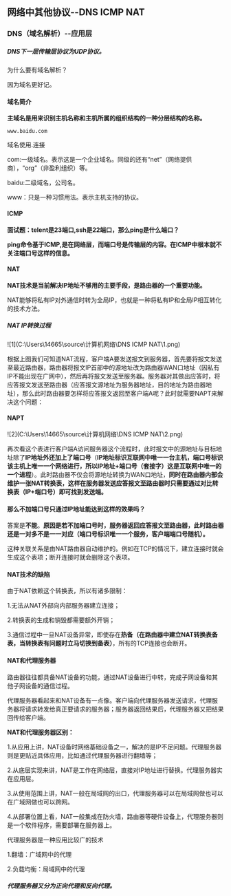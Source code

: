 ## 网络中其他协议--DNS ICMP NAT

### DNS（域名解析）--应用层

##### DNS下一层传输层协议为UDP协议。

为什么要有域名解析？

因为域名更好记。

#### 域名简介

**主域名是用来识别主机名称和主机所属的组织结构的一种分层结构的名称。**

```
www.baidu.com
```

域名使用.连接

com:一级域名。表示这是一个企业域名。同级的还有“net”（网络提供商），“org”（非盈利组织）等。

baidu:二级域名，公司名。

www：只是一种习惯用法。表示主机支持的协议。



#### ICMP

**面试题：telent是23端口,ssh是22端口，那么ping是什么端口？**

**ping命令基于ICMP,是在网络层，而端口号是传输层的内容。在ICMP中根本就不关注端口号这样的信息。**



#### NAT

**NAT技术是当前解决IP地址不够用的主要手段，是路由器的一个重要功能。**

NAT能够将私有IP对外通信时转为全局IP，也就是一种将私有IP和全局IP相互转化的技术方法。

##### NAT IP转换过程

![1](C:\Users\14665\source\计算机网络\DNS ICMP NAT\1.png)

根据上图我们可知道NAT流程，客户端A要发送报文到服务器，首先要将报文发送至最近路由器，路由器将报文IP首部中的源地址改为路由器WAN口地址（因私有IP不能出现在广网中），然后再将报文发送至服务器。服务器对其做出应答时，将应答报文发送至路由器（应答报文源地址为服务器地址，目的地址为路由器地址），那么此时路由器要怎样将应答报文返回至客户端A呢？此时就需要NAPT来解决这个问题：

#### NAPT

![2](C:\Users\14665\source\计算机网络\DNS ICMP NAT\2.png)

再次看这个表进行客户端A访问服务器这个流程时，此时报文中的源地址与目标地址除了**IP地址外还加上了端口号**（**IP地址标识互联网中唯一一台主机，端口号标识该主机上唯一一个网络进行，所以IP地址+端口号（套接字）这是互联网中唯一的一个进程**）。此时路由器不仅会将源地址转换为WAN口地址，**同时在路由器内部会维护一张NAT转换表，这样在服务器发送应答报文至路由器时只需要通过对比转换表（IP+端口号）即可找到发送端。**

#### 那么不加端口号只通过IP地址能达到这样的效果吗？

答案是**不能**。**原因是若不加端口号时，服务器返回应答报文至路由器，此时路由器还是一对多不是一一对应（端口号标识唯一一个服务，客户端端口号随机）。**

这种关联关系是由NAT路由器自动维护的。例如在TCP的情况下，建立连接时就会生成这个表项；断开连接时就会删除这个表项。

#### NAT技术的缺陷

由于NAT依赖这个转换表，所以有诸多限制：

1.无法从NAT外部向内部服务器建立连接；

2.转换表的生成和销毁都需要额外开销；

3.通信过程中一旦NAT设备异常，即使存在**热备（在路由器中建立NAT转换表备表，当转换表有问题时立马切换到备表）**，所有的TCP连接也会断开。

#### NAT和代理服务器

路由器往往都具备NAT设备的功能，通过NAT设备进行中转，完成子网设备和其他子网设备的通信过程。

代理服务器看起来和NAT设备有一点像。客户端向代理服务器发送请求，代理服务器将请求转发给真正要请求的服务器；服务器返回结果后，代理服务器又把结果回传给客户端。

**NAT和代理服务器区别：**

1.从应用上讲，NAT设备时网络基础设备之一，解决的是IP不足问题。代理服务器则是更贴近具体应用，比如通过代理服务器进行翻墙等；

2.从底层实现来讲，NAT是工作在网络层，直接对IP地址进行替换。代理服务器实在应用层。

3.从使用范围上讲，NAT一般在局域网的出口，代理服务器可以在局域网做也可以在广域网做也可以跨网。

4.从部署位置上看，NAT一般集成在防火墙，路由器等硬件设备上，代理服务器则是一个软件程序，需要部署在服务器上。

代理服务器是一种应用比较广的技术

1.翻墙：广域网中的代理

2.负载均衡：局域网中的代理

##### 代理服务器又分为正向代理和反向代理。



